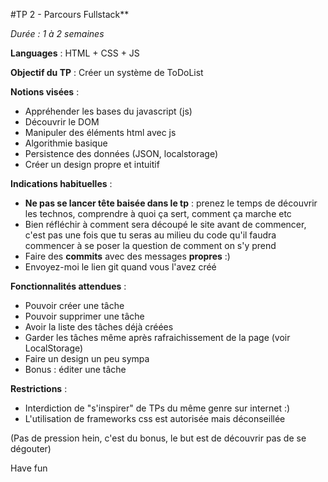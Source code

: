#TP 2 - Parcours Fullstack**

*Durée : 1 à 2 semaines*

__Languages__ : HTML + CSS + JS

__Objectif du TP__ : Créer un système de ToDoList

__Notions visées__ :
- Appréhender les bases du javascript (js)
- Découvrir le DOM
- Manipuler des éléments html avec js
- Algorithmie basique
- Persistence des données (JSON, localstorage)
- Créer un design propre et intuitif

__Indications habituelles__ :
- **Ne pas se lancer tête baisée dans le tp** : prenez le temps de découvrir les technos, comprendre à quoi ça sert, comment ça marche etc
- Bien réfléchir à comment sera découpé le site avant de commencer, c'est pas une fois que tu seras au milieu du code qu'il faudra commencer à se poser la question de comment on s'y prend
- Faire des **commits** avec des messages **propres** :)
- Envoyez-moi le lien git quand vous l'avez créé

__Fonctionnalités attendues__ :
- Pouvoir créer une tâche
- Pouvoir supprimer une tâche
- Avoir la liste des tâches déjà créées
- Garder les tâches même après rafraichissement de la page (voir LocalStorage)
- Faire un design un peu sympa
- Bonus : éditer une tâche

__Restrictions__ :
- Interdiction de "s'inspirer" de TPs du même genre sur internet :)
- L'utilisation de frameworks css est autorisée mais déconseillée


(Pas de pression hein, c'est du bonus, le but est de découvrir pas de se dégouter)

Have fun
